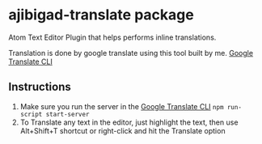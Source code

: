 # ajibigad-translate package

Atom Text Editor Plugin that helps performs inline translations.

Translation is done by google translate using this tool built by me. [Google Translate CLI](https://github.com/ajibigad/google-translate-cli) 

## Instructions
1. Make sure you run the server in the [Google Translate CLI](https://github.com/ajibigad/google-translate-cli) `npm run-script start-server`
2. To Translate any text in the editor, just highlight the text, then use Alt+Shift+T shortcut or right-click and hit the Translate option
